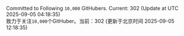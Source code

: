 Committed to Following `10,000` GitHubers. Current: <!-- FOLLOWING_COUNT -->302<!-- FOLLOWING_COUNT --> (Update at UTC <!-- LAST_UPDATED -->2025-09-05 04:18:35<!-- LAST_UPDATED -->)<br>
致力于关注`10,000`个GitHuber。当前：<!-- FOLLOWING_COUNT -->302<!-- FOLLOWING_COUNT --> (更新于北京时间 <!-- LAST_UPDATED_CST -->2025-09-05 12:18:35<!-- LAST_UPDATED_CST -->)
